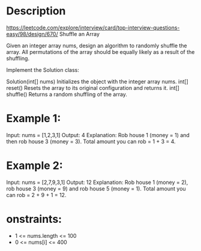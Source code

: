 # Description
  https://leetcode.com/explore/interview/card/top-interview-questions-easy/98/design/670/
  Shuffle an Array

  Given an integer array nums, design an algorithm to randomly shuffle the array. All permutations of the array should be equally likely as a result of the shuffling.

  Implement the Solution class:

Solution(int[] nums) Initializes the object with the integer array nums.
int[] reset() Resets the array to its original configuration and returns it.
int[] shuffle() Returns a random shuffling of the array.

# Example 1:
Input: nums = [1,2,3,1]
Output: 4
Explanation: Rob house 1 (money = 1) and then rob house 3 (money = 3).
Total amount you can rob = 1 + 3 = 4.

# Example 2:
Input: nums = [2,7,9,3,1]
Output: 12
Explanation: Rob house 1 (money = 2), rob house 3 (money = 9) and rob house 5 (money = 1).
Total amount you can rob = 2 + 9 + 1 = 12.

# onstraints:
  - 1 <= nums.length <= 100
  - 0 <= nums[i] <= 400
